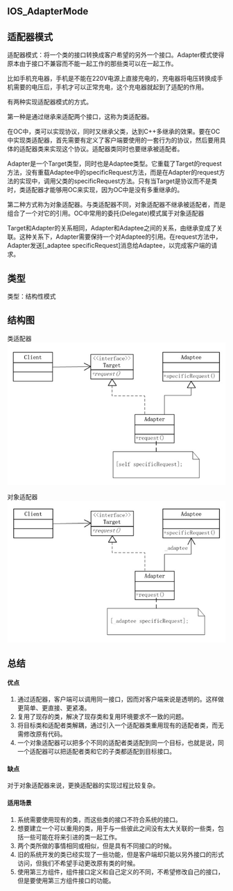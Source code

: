 ## IOS_AdapterMode

## 适配器模式
适配器模式：将一个类的接口转换成客户希望的另外一个接口。Adapter模式使得原本由于接口不兼容而不能一起工作的那些类可以在一起工作。

比如手机充电器，手机是不能在220V电源上直接充电的，充电器将电压转换成手机需要的电压后，手机才可以正常充电，这个充电器就起到了适配的作用。

有两种实现适配器模式的方式。

第一种是通过继承来适配两个接口，这称为类适配器。

在OC中，类可以实现协议，同时又继承父类，达到C++多继承的效果。要在OC中实现类适配器，首先需要有定义了客户端要使用的一套行为的协议，然后要用具体的适配器类来实现这个协议。适配器类同时也要继承被适配者。

Adapter是一个Target类型，同时也是Adaptee类型。它重载了Target的request方法，没有重载Adaptee中的specificRequest方法，而是在Adapter的request方法的实现中，调用父类的specificRequest方法。只有当Target是协议而不是类时，类适配器才能够用OC来实现，因为OC中是没有多重继承的。

第二种方式称为对象适配器。与类适配器不同，对象适配器不继承被适配者，而是组合了一个对它的引用。OC中常用的委托(Delegate)模式属于对象适配器

Target和Adapter的关系相同，Adapter和Adaptee之间的关系，由继承变成了关联。这种关系下，Adapter需要保持一个对Adaptee的引用。在request方法中，Adapter发送[_adaptee specificRequest]消息给Adaptee，以完成客户端的请求。


## 类型
类型：结构性模式

## 结构图
类适配器
![类适配器](./Resource/class.png) 

对象适配器
![对象适配器](./Resource/object.png)

## 总结
#### 优点
1. 通过适配器，客户端可以调用同一接口，因而对客户端来说是透明的。这样做更简单、更直接、更紧凑。
2. 复用了现存的类，解决了现存类和复用环境要求不一致的问题。
3. 将目标类和适配者类解耦，通过引入一个适配器类重用现有的适配者类，而无需修改原有代码。
4. 一个对象适配器可以把多个不同的适配者类适配到同一个目标，也就是说，同一个适配器可以把适配者类和它的子类都适配到目标接口。

#### 缺点
对于对象适配器来说，更换适配器的实现过程比较复杂。

#### 适用场景
1. 系统需要使用现有的类，而这些类的接口不符合系统的接口。
2. 想要建立一个可以重用的类，用于与一些彼此之间没有太大关联的一些类，包括一些可能在将来引进的类一起工作。
3. 两个类所做的事情相同或相似，但是具有不同接口的时候。
4. 旧的系统开发的类已经实现了一些功能，但是客户端却只能以另外接口的形式访问，但我们不希望手动更改原有类的时候。
5. 使用第三方组件，组件接口定义和自己定义的不同，不希望修改自己的接口，但是要使用第三方组件接口的功能。


